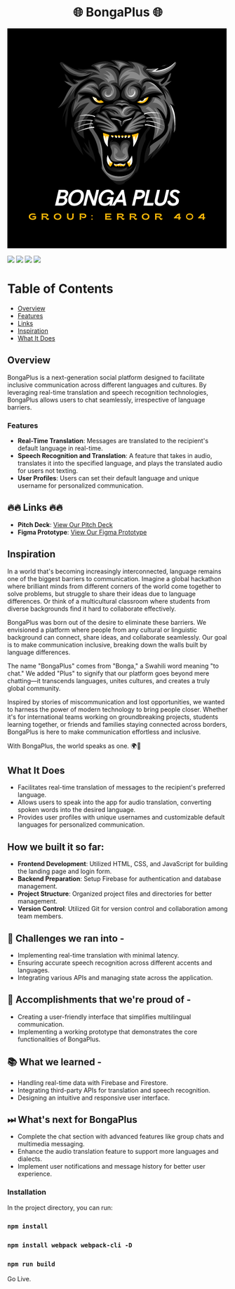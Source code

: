 <h1 align="center"> 🌐 BongaPlus 🌐 </h1>

<img src="https://github.com/Jeremy-Bosire/BongaPlus/blob/main/Dark%20Abstract%20Black%20Panther%20Gaming%20Logo.png">

<a href="https://github.com/starlightknown/LearnScape"><img src="https://badges.frapsoft.com/os/v1/open-source.svg?v=103"></a>
<a href="https://github.com/starlightknown/LearnScape"><img src="https://img.shields.io/badge/Built%20by-developers%20%3C%2F%3E-0059b3"></a>
<a href="https://github.com/starlightknown/LearnScape"><img src="https://img.shields.io/static/v1.svg?label=Contributions&message=Welcome&color=yellow"></a>
<a href="https://github.com/starlightknown/"><img src="https://img.shields.io/badge/Maintained%3F-yes-brightgreen.svg?v=103"></a>
 
Table of Contents
=================
- [Overview](#overview)
- [Features](#features)
- [Links](#🔥🔥-links-🔥🔥)
- [Inspiration](#inspiration)
- [What It Does](#what-it-does)

  
## Overview
BongaPlus is a next-generation social platform designed to facilitate inclusive communication across different languages and cultures. By leveraging real-time translation and speech recognition technologies, BongaPlus allows users to chat seamlessly, irrespective of language barriers.

### Features
- **Real-Time Translation**: Messages are translated to the recipient's default language in real-time.
- **Speech Recognition and Translation**: A feature that takes in audio, translates it into the specified language, and plays the translated audio for users not texting.
- **User Profiles**: Users can set their default language and unique username for personalized communication.

## 🔥🔥 Links 🔥🔥

- **Pitch Deck**: [View Our Pitch Deck](https://prezi.com/view/2YFkxCEWh9vcgAr3zV0l/)
- **Figma Prototype**: [View Our Figma Prototype](https://www.figma.com/design/MoQ5wBQJK15e2JTU80sRYn/Bonga-Plus?node-id=0%3A1&t=8HUOxp0khjhqflvC-1)
  
## Inspiration

In a world that's becoming increasingly interconnected, language remains one of the biggest barriers to communication. Imagine a global hackathon where brilliant minds from different corners of the world come together to solve problems, but struggle to share their ideas due to language differences. Or think of a multicultural classroom where students from diverse backgrounds find it hard to collaborate effectively.

BongaPlus was born out of the desire to eliminate these barriers. We envisioned a platform where people from any cultural or linguistic background can connect, share ideas, and collaborate seamlessly. Our goal is to make communication inclusive, breaking down the walls built by language differences.

The name "BongaPlus" comes from "Bonga," a Swahili word meaning "to chat." We added "Plus" to signify that our platform goes beyond mere chatting—it transcends languages, unites cultures, and creates a truly global community.

Inspired by stories of miscommunication and lost opportunities, we wanted to harness the power of modern technology to bring people closer. Whether it's for international teams working on groundbreaking projects, students learning together, or friends and families staying connected across borders, BongaPlus is here to make communication effortless and inclusive.

With BongaPlus, the world speaks as one. 🌍💬
 

<div id="#usecase">

## What It Does

- Facilitates real-time translation of messages to the recipient's preferred language.
- Allows users to speak into the app for audio translation, converting spoken words into the desired language.
- Provides user profiles with unique usernames and customizable default languages for personalized communication.

</div>

## How we built it so far:

- **Frontend Development**: Utilized HTML, CSS, and JavaScript for building the landing page and login form.
- **Backend Preparation**: Setup Firebase for authentication and database management.
- **Project Structure**: Organized project files and directories for better management.
- **Version Control**: Utilized Git for version control and collaboration among team members.

## 💪 Challenges we ran into -
- Implementing real-time translation with minimal latency.
- Ensuring accurate speech recognition across different accents and languages.
- Integrating various APIs and managing state across the application. 

## 📌 Accomplishments that we're proud of -
- Creating a user-friendly interface that simplifies multilingual communication.
- Implementing a working prototype that demonstrates the core functionalities of BongaPlus.

## 📚 What we learned -
- Handling real-time data with Firebase and Firestore.
- Integrating third-party APIs for translation and speech recognition.
- Designing an intuitive and responsive user interface.

## ⏭ What's next for BongaPlus

- Complete the chat section with advanced features like group chats and multimedia messaging.
- Enhance the audio translation feature to support more languages and dialects.
- Implement user notifications and message history for better user experience.

### Installation

In the project directory, you can run:

### `npm install`
### `npm install webpack webpack-cli -D`
### `npm run build`

Go Live.


